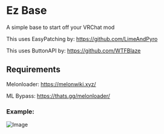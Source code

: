 # Ez Base
A simple base to start off your VRChat mod

This uses EasyPatching by: https://github.com/LimeAndPyro

This uses ButtonAPI by: https://github.com/WTFBlaze

## Requirements
Melonloader: https://melonwiki.xyz/

ML Bypass: https://thats.gg/melonloader/

### Example:
![Image](https://cdn.discordapp.com/attachments/1003092019087949919/1055634642063077517/image.png)

